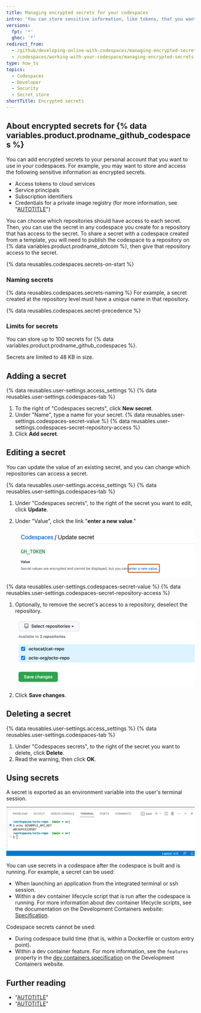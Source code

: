 ```yaml
---
title: Managing encrypted secrets for your codespaces
intro: 'You can store sensitive information, like tokens, that you want to access in your codespaces via environment variables.'
versions:
  fpt: '*'
  ghec: '*'
redirect_from:
  - /github/developing-online-with-codespaces/managing-encrypted-secrets-for-codespaces
  - /codespaces/working-with-your-codespace/managing-encrypted-secrets-for-codespaces
type: how_to
topics:
  - Codespaces
  - Developer
  - Security
  - Secret store
shortTitle: Encrypted secrets
---
```


## About encrypted secrets for {% data variables.product.prodname_github_codespaces %}

You can add encrypted secrets to your personal account that you want to use in your codespaces. For example, you may want to store and access the following sensitive information as encrypted secrets.

- Access tokens to cloud services
- Service principals
- Subscription identifiers
- Credentials for a private image registry (for more information, see "[AUTOTITLE](/codespaces/codespaces-reference/allowing-your-codespace-to-access-a-private-registry)")

You can choose which repositories should have access to each secret. Then, you can use the secret in any codespace you create for a repository that has access to the secret. To share a secret with a codespace created from a template, you will need to publish the codespace to a repository on {% data variables.product.prodname_dotcom %}, then give that repository access to the secret.

{% data reusables.codespaces.secrets-on-start %}

### Naming secrets

{% data reusables.codespaces.secrets-naming %} For example, a secret created at the repository level must have a unique name in that repository.

  {% data reusables.codespaces.secret-precedence %}

### Limits for secrets

You can store up to 100 secrets for {% data variables.product.prodname_github_codespaces %}.

Secrets are limited to 48 KB in size.

## Adding a secret

{% data reusables.user-settings.access_settings %}
{% data reusables.user-settings.codespaces-tab %}
1. To the right of "Codespaces secrets", click **New secret**.
1. Under "Name", type a name for your secret.
{% data reusables.user-settings.codespaces-secret-value %}
{% data reusables.user-settings.codespaces-secret-repository-access %}
1. Click **Add secret**.

## Editing a secret

You can update the value of an existing secret, and you can change which repositories can access a secret.

{% data reusables.user-settings.access_settings %}
{% data reusables.user-settings.codespaces-tab %}
1. Under "Codespaces secrets", to the right of the secret you want to edit, click **Update**.
1. Under "Value", click the link "**enter a new value**."

   ![Screenshot of the "Codespaces / Update secret" page. The "enter a new value" link in highlighted with a dark orange outline.](/assets/images/help/codespaces/codespaces-secret-update-value-text.png)

{% data reusables.user-settings.codespaces-secret-value %}
{% data reusables.user-settings.codespaces-secret-repository-access %}
1. Optionally, to remove the secret's access to a repository, deselect the repository.

   ![Screenshot showing a list of two repositories. Each has a selected checkbox.](/assets/images/help/codespaces/codespaces-secret-repository-checkboxes.png)

1. Click **Save changes**.

## Deleting a secret

{% data reusables.user-settings.access_settings %}
{% data reusables.user-settings.codespaces-tab %}
1. Under "Codespaces secrets", to the right of the secret you want to delete, click **Delete**.
1. Read the warning, then click **OK**.

## Using secrets

A secret is exported as an environment variable into the user's terminal session.

![Screenshot of the Terminal in {% data variables.product.prodname_vscode_shortname %}. The command "echo $EXAMPLE_API_KEY" has returned "aBCdeFG1234567."](/assets/images/help/codespaces/exported-codespace-secret.png)

You can use secrets in a codespace after the codespace is built and is running. For example, a secret can be used:

* When launching an application from the integrated terminal or ssh session.
* Within a dev container lifecycle script that is run after the codespace is running. For more information about dev container lifecycle scripts, see the documentation on the Development Containers website: [Specification](https://containers.dev/implementors/json_reference/#lifecycle-scripts).

Codespace secrets cannot be used:

* During codespace build time (that is, within a Dockerfile or custom entry point).
* Within a dev container feature. For more information, see the `features` property in the [dev containers specification](https://containers.dev/implementors/json_reference/#general-properties) on the Development Containers website.

## Further reading

- "[AUTOTITLE](/codespaces/managing-codespaces-for-your-organization/managing-encrypted-secrets-for-your-repository-and-organization-for-github-codespaces)"
- "[AUTOTITLE](/codespaces/developing-in-codespaces/creating-a-codespace-for-a-repository#recommended-secrets)"
